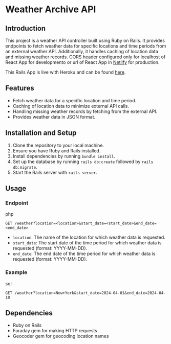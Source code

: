 Weather Archive API
==================

Introduction
------------

This project is a weather API controller built using Ruby on Rails. It provides endpoints to fetch weather data for specific locations and time periods from an external weather API. Additionally, it handles caching of location data and missing weather records. CORS header configured only for localhost of React App for developmento or url of React App in [Netlify](https://weather-archive-xp.netlify.app/) for production. 

This Rails App is live with Heroku and can be found [here](https://sleepy-river-65200-79c7ffcf377b.herokuapp.com/).

Features
--------

-   Fetch weather data for a specific location and time period.
-   Caching of location data to minimize external API calls.
-   Handling missing weather records by fetching from the external API.
-   Provides weather data in JSON format.

Installation and Setup
----------------------

1.  Clone the repository to your local machine.
2.  Ensure you have Ruby and Rails installed.
3.  Install dependencies by running `bundle install`.
4.  Set up the database by running `rails db:create` followed by `rails db:migrate`.
5.  Start the Rails server with `rails server`.

Usage
-----

### Endpoint

php


`GET /weather?location=<location>&start_date=<start_date>&end_date=<end_date> `

-   `location`: The name of the location for which weather data is requested.
-   `start_date`: The start date of the time period for which weather data is requested (format: YYYY-MM-DD).
-   `end_date`: The end date of the time period for which weather data is requested (format: YYYY-MM-DD).

### Example

sql


`GET /weather?location=New+York&start_date=2024-04-01&end_date=2024-04-10`

Dependencies
------------

-   Ruby on Rails
-   Faraday gem for making HTTP requests
-   Geocoder gem for geocoding location names




